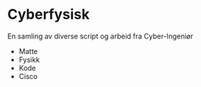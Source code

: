 # Cyberfysisk

En samling av diverse script og arbeid fra Cyber-Ingeniør
- Matte
- Fysikk
- Kode
- Cisco
